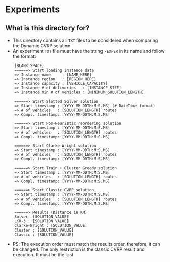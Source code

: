 # Experiments

## What is this directory for?
* This directory contains all `TXT` files to be considered when comparing the Dynamic CVRP solution.
* An experiment `TXT` file must have the string `-EXPER` in its name and follow the format:
```
	[BLANK SPACE]
	======> Start loading instance data
	=> Instance name     : [NAME_HERE]
	=> Instance region   : [REGION_HERE]
	=> Instance capacity : [VEHICLE_CAPACITY]
	=> Instance # of deliveries   : [INSTANCE_SIZE]
	=> Instance min # of vehicles : [MINIMUM_SOLUTION_LENGTH]

	======> Start Slotted Solver solution
	=> Start timestamp : [YYYY-MM-DDTH:M:S.MS] (# DateTime format)
	=> # of vehicles   : [SOLUTION_LENGTH] routes
	=> Compl. timestamp: [YYYY-MM-DDTH:M:S.MS]

	======> Start Pos-Heuristic reordering solution
	=> Start timestamp : [YYYY-MM-DDTH:M:S.MS]
	=> # of vehicles   : [SOLUTION_LENGTH] routes
	=> Compl. timestamp: [YYYY-MM-DDTH:M:S.MS]

	======> Start Clarke-Wright solution
	=> Start timestamp : [YYYY-MM-DDTH:M:S.MS]
	=> # of vehicles   : [SOLUTION_LENGTH] routes
	=> Compl. timestamp: [YYYY-MM-DDTH:M:S.MS]

	======> Start Train + Cluster Greedy solution
	=> Start timestamp : [YYYY-MM-DDTH:M:S.MS]
	=> # of vehicles   : [SOLUTION_LENGTH] routes
	=> Compl. timestamp: [YYYY-MM-DDTH:M:S.MS]

	======> Start Classic CVRP solution
	=> Start timestamp : [YYYY-MM-DDTH:M:S.MS]
	=> # of vehicles   : [SOLUTION_LENGTH] routes
	=> Compl. timestamp: [YYYY-MM-DDTH:M:S.MS]

	======> Results (Distance in KM)
	Solver: [SOLUTION_VALUE]
	LKH-3 : [SOLUTION_VALUE]
	Clarke-Wright : [SOLUTION_VALUE]
	Cluster : [SOLUTION_VALUE]
	Classic : [SOLUTION_VALUE]
```
* PS: The execution order must match the results order, therefore, it can be changed. The only restriction is the classic CVRP result and execution. It must be the last
